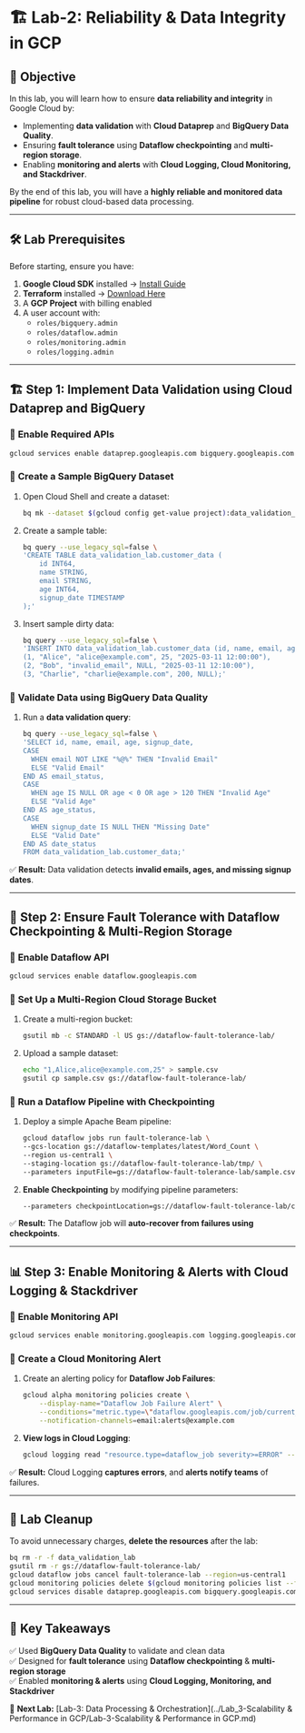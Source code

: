 # 🏗️ **Lab-2: Reliability & Data Integrity in GCP**

## 🎯 **Objective**
In this lab, you will learn how to ensure **data reliability and integrity** in Google Cloud by:
- Implementing **data validation** with **Cloud Dataprep** and **BigQuery Data Quality**.
- Ensuring **fault tolerance** using **Dataflow checkpointing** and **multi-region storage**.
- Enabling **monitoring and alerts** with **Cloud Logging, Cloud Monitoring, and Stackdriver**.

By the end of this lab, you will have a **highly reliable and monitored data pipeline** for robust cloud-based data processing.

---

## 🛠️ **Lab Prerequisites**
Before starting, ensure you have:
1. **Google Cloud SDK** installed → [Install Guide](https://cloud.google.com/sdk/docs/install)
2. **Terraform** installed → [Download Here](https://developer.hashicorp.com/terraform/downloads)
3. A **GCP Project** with billing enabled
4. A user account with:
   - `roles/bigquery.admin`
   - `roles/dataflow.admin`
   - `roles/monitoring.admin`
   - `roles/logging.admin`

---

## 🏗️ **Step 1: Implement Data Validation using Cloud Dataprep and BigQuery**

### 🔹 **Enable Required APIs**
```sh
gcloud services enable dataprep.googleapis.com bigquery.googleapis.com
```

### 🔹 **Create a Sample BigQuery Dataset**
1. Open Cloud Shell and create a dataset:
   ```sh
   bq mk --dataset $(gcloud config get-value project):data_validation_lab
   ```
2. Create a sample table:
   ```sh
   bq query --use_legacy_sql=false \
   'CREATE TABLE data_validation_lab.customer_data (
       id INT64,
       name STRING,
       email STRING,
       age INT64,
       signup_date TIMESTAMP
   );'
   ```
3. Insert sample dirty data:
   ```sh
   bq query --use_legacy_sql=false \
   'INSERT INTO data_validation_lab.customer_data (id, name, email, age, signup_date) VALUES
   (1, "Alice", "alice@example.com", 25, "2025-03-11 12:00:00"),
   (2, "Bob", "invalid_email", NULL, "2025-03-11 12:10:00"),
   (3, "Charlie", "charlie@example.com", 200, NULL);'
   ```

### 🔹 **Validate Data using BigQuery Data Quality**
1. Run a **data validation query**:
   ```sh
   bq query --use_legacy_sql=false \
   'SELECT id, name, email, age, signup_date,
   CASE 
     WHEN email NOT LIKE "%@%" THEN "Invalid Email"
     ELSE "Valid Email"
   END AS email_status,
   CASE 
     WHEN age IS NULL OR age < 0 OR age > 120 THEN "Invalid Age"
     ELSE "Valid Age"
   END AS age_status,
   CASE 
     WHEN signup_date IS NULL THEN "Missing Date"
     ELSE "Valid Date"
   END AS date_status
   FROM data_validation_lab.customer_data;'
   ```
✅ **Result:** Data validation detects **invalid emails, ages, and missing signup dates**.

---

## 🔄 **Step 2: Ensure Fault Tolerance with Dataflow Checkpointing & Multi-Region Storage**

### 🔹 **Enable Dataflow API**
```sh
gcloud services enable dataflow.googleapis.com
```

### 🔹 **Set Up a Multi-Region Cloud Storage Bucket**
1. Create a multi-region bucket:
   ```sh
   gsutil mb -c STANDARD -l US gs://dataflow-fault-tolerance-lab/
   ```
2. Upload a sample dataset:
   ```sh
   echo "1,Alice,alice@example.com,25" > sample.csv
   gsutil cp sample.csv gs://dataflow-fault-tolerance-lab/
   ```

### 🔹 **Run a Dataflow Pipeline with Checkpointing**
1. Deploy a simple Apache Beam pipeline:
   ```sh
   gcloud dataflow jobs run fault-tolerance-lab \
   --gcs-location gs://dataflow-templates/latest/Word_Count \
   --region us-central1 \
   --staging-location gs://dataflow-fault-tolerance-lab/tmp/ \
   --parameters inputFile=gs://dataflow-fault-tolerance-lab/sample.csv
   ```
2. **Enable Checkpointing** by modifying pipeline parameters:
   ```sh
   --parameters checkpointLocation=gs://dataflow-fault-tolerance-lab/checkpoints/
   ```

✅ **Result:** The Dataflow job will **auto-recover from failures using checkpoints**.

---

## 📊 **Step 3: Enable Monitoring & Alerts with Cloud Logging & Stackdriver**

### 🔹 **Enable Monitoring API**
```sh
gcloud services enable monitoring.googleapis.com logging.googleapis.com
```

### 🔹 **Create a Cloud Monitoring Alert**
1. Create an alerting policy for **Dataflow Job Failures**:
   ```sh
   gcloud alpha monitoring policies create \
       --display-name="Dataflow Job Failure Alert" \
       --conditions="metric.type=\"dataflow.googleapis.com/job/current_status\" AND resource.type=\"dataflow_job\"" \
       --notification-channels=email:alerts@example.com
   ```
2. **View logs in Cloud Logging**:
   ```sh
   gcloud logging read "resource.type=dataflow_job severity>=ERROR" --limit 5
   ```

✅ **Result:** Cloud Logging **captures errors**, and **alerts notify teams** of failures.

---

## 📌 **Lab Cleanup**
To avoid unnecessary charges, **delete the resources** after the lab:

```sh
bq rm -r -f data_validation_lab
gsutil rm -r gs://dataflow-fault-tolerance-lab/
gcloud dataflow jobs cancel fault-tolerance-lab --region=us-central1
gcloud monitoring policies delete $(gcloud monitoring policies list --filter="displayName=Dataflow Job Failure Alert" --format="value(name)")
gcloud services disable dataprep.googleapis.com bigquery.googleapis.com dataflow.googleapis.com monitoring.googleapis.com logging.googleapis.com
```

---

## 🎯 **Key Takeaways**
✅ Used **BigQuery Data Quality** to validate and clean data  
✅ Designed for **fault tolerance** using **Dataflow checkpointing** & **multi-region storage**  
✅ Enabled **monitoring & alerts** using **Cloud Logging, Monitoring, and Stackdriver**  

🚀 **Next Lab:** [Lab-3: Data Processing & Orchestration](../Lab_3-Scalability & Performance in GCP/Lab-3-Scalability & Performance in GCP.md)  

